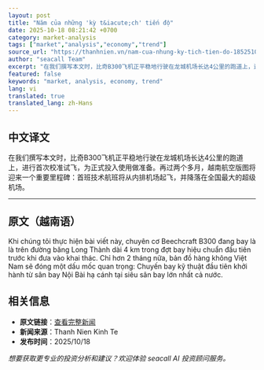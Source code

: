 ```yaml
---
layout: post
title: "Năm của những 'kỳ t&iacute;ch' tiến độ"
date: 2025-10-18 08:21:42 +0700
category: market-analysis
tags: ["market","analysis","economy","trend"]
source_url: "https://thanhnien.vn/nam-cua-nhung-ky-tich-tien-do-185251009074202024.htm"
author: "seacall Team"
excerpt: "在我们撰写本文时，比奇B300飞机正平稳地行驶在龙城机场长达4公里的跑道上，进行首次校准试飞，为正式投入使用做准备。再过两个多月，越南航空版图将迎来一个重要里程碑：首班技术航班将从内排机场起飞，并降落在全国最大的超级机场。..."
featured: false
keywords: "market, analysis, economy, trend"
lang: vi
translated: true
translated_lang: zh-Hans
---
```


## 中文译文

在我们撰写本文时，比奇B300飞机正平稳地行驶在龙城机场长达4公里的跑道上，进行首次校准试飞，为正式投入使用做准备。再过两个多月，越南航空版图将迎来一个重要里程碑：首班技术航班将从内排机场起飞，并降落在全国最大的超级机场。

---

## 原文（越南语）

Khi ch&uacute;ng t&ocirc;i thực hiện b&agrave;i viết n&agrave;y, chuy&ecirc;n cơ Beechcraft B300 đang bay l&agrave; l&agrave; tr&ecirc;n đường băng Long Th&agrave;nh d&agrave;i 4 km trong đợt bay hiệu chuẩn đầu ti&ecirc;n trước khi đưa v&agrave;o khai th&aacute;c. Chỉ hơn 2 th&aacute;ng nữa, bản đồ h&agrave;ng kh&ocirc;ng Việt Nam sẽ đ&oacute;ng một dấu mốc quan trọng: Chuyến bay kỹ thuật đầu ti&ecirc;n khởi h&agrave;nh từ s&acirc;n bay Nội B&agrave;i hạ c&aacute;nh tại si&ecirc;u s&acirc;n bay lớn nhất cả nước.

## 相关信息

- **原文链接**：[查看完整新闻](https://thanhnien.vn/nam-cua-nhung-ky-tich-tien-do-185251009074202024.htm)
- **新闻来源**：Thanh Nien Kinh Te
- **发布时间**：2025/10/18

*想要获取更专业的投资分析和建议？欢迎体验 seacall AI 投资顾问服务。*